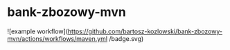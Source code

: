 # bank-zbozowy-mvn
![example workflow](https://github.com/bartosz-kozlowski/bank-zbozowy-mvn/actions/workflows/maven.yml
/badge.svg)
